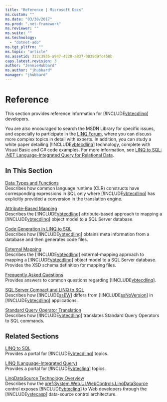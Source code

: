 ```yaml
---
title: "Reference | Microsoft Docs"
ms.custom: ""
ms.date: "03/30/2017"
ms.prod: ".net-framework"
ms.reviewer: ""
ms.suite: ""
ms.technology: 
  - "dotnet-ado"
ms.tgt_pltfrm: ""
ms.topic: "article"
ms.assetid: 312c3935-a947-4220-a837-0039d9fc458b
caps.latest.revision: 3
author: "JennieHubbard"
ms.author: "jhubbard"
manager: "jhubbard"
---
```

# Reference
This section provides reference information for [!INCLUDE[vbtecdlinq](../../../../../../includes/vbtecdlinq-md.md)] developers.  
  
 You are also encouraged to search the MSDN Library for specific issues, and especially to participate in the [LINQ Forum](http://go.microsoft.com/fwlink/?LinkId=76488), where you can discuss more complex topics in detail with experts. In addition, you can study a white paper detailing [!INCLUDE[vbtecdlinq](../../../../../../includes/vbtecdlinq-md.md)] technology, complete with Visual Basic and C# code examples. For more information, see [LINQ to SQL: .NET Language-Integrated Query for Relational Data](http://go.microsoft.com/fwlink/?LinkId=93205).  
  
## In This Section  
 [Data Types and Functions](../../../../../../docs/framework/data/adonet/sql/linq/data-types-and-functions.md)  
 Describes how common language runtime (CLR) constructs have corresponding expressions in SQL only where [!INCLUDE[vbtecdlinq](../../../../../../includes/vbtecdlinq-md.md)] has explicitly provided a conversion in the translation engine.  
  
 [Attribute-Based Mapping](../../../../../../docs/framework/data/adonet/sql/linq/attribute-based-mapping.md)  
 Describes the [!INCLUDE[vbtecdlinq](../../../../../../includes/vbtecdlinq-md.md)] attribute-based approach to mapping a [!INCLUDE[vbtecdlinq](../../../../../../includes/vbtecdlinq-md.md)] object model to a SQL Server database.  
  
 [Code Generation in LINQ to SQL](../../../../../../docs/framework/data/adonet/sql/linq/code-generation-in-linq-to-sql.md)  
 Describes how [!INCLUDE[vbtecdlinq](../../../../../../includes/vbtecdlinq-md.md)] obtains meta information from a database and then generates code files.  
  
 [External Mapping](../../../../../../docs/framework/data/adonet/sql/linq/external-mapping.md)  
 Describes the [!INCLUDE[vbtecdlinq](../../../../../../includes/vbtecdlinq-md.md)] external-mapping approach to mapping a [!INCLUDE[vbtecdlinq](../../../../../../includes/vbtecdlinq-md.md)] object model to a SQL Server database. Provides the XSD schema definition for mapping files.  
  
 [Frequently Asked Questions](../../../../../../docs/framework/data/adonet/sql/linq/frequently-asked-questions.md)  
 Provides answers to common questions regarding [!INCLUDE[vbtecdlinq](../../../../../../includes/vbtecdlinq-md.md)].  
  
 [SQL Server Compact and LINQ to SQL](../../../../../../docs/framework/data/adonet/sql/linq/sql-server-compact-and-linq-to-sql.md)  
 Describes how [!INCLUDE[ssEW](../../../../../../includes/ssew-md.md)] differs from [!INCLUDE[ssNoVersion](../../../../../../includes/ssnoversion-md.md)] in [!INCLUDE[vbtecdlinq](../../../../../../includes/vbtecdlinq-md.md)] applications.  
  
 [Standard Query Operator Translation](../../../../../../docs/framework/data/adonet/sql/linq/standard-query-operator-translation.md)  
 Describes how [!INCLUDE[vbtecdlinq](../../../../../../includes/vbtecdlinq-md.md)] translates Standard Query Operators to SQL commands.  
  
## Related Sections  
 [LINQ to SQL](../../../../../../docs/framework/data/adonet/sql/linq/index.md)  
 Provides a portal for [!INCLUDE[vbtecdlinq](../../../../../../includes/vbtecdlinq-md.md)] topics.  
  
 [LINQ (Language-Integrated Query)](http://msdn.microsoft.com/library/a73c4aec-5d15-4e98-b962-1274021ea93d)  
 Provides a portal for [!INCLUDE[vbteclinq](../../../../../../includes/vbteclinq-md.md)] topics.  
  
 [LinqDataSource Technology Overview](http://msdn.microsoft.com/en-us/104cfc3f-7385-47d3-8a51-830dfa791136)  
 Describes how the <xref:System.Web.UI.WebControls.LinqDataSource> control exposes [!INCLUDE[vbteclinq](../../../../../../includes/vbteclinq-md.md)] to Web developers through the [!INCLUDE[vstecasp](../../../../../../includes/vstecasp-md.md)] data-source control architecture.